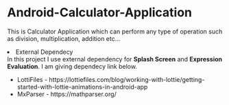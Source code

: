 # Android-Calculator-Application
This is Calculator Application which can perform any type of operation such as division, multiplication, addition etc...

<li>External Dependecy</li>
In this project I use external dependency for <html><strong>Splash Screen</strong> and <strong>Expression Evaluation</strong>. I am giving dependecy link below.
<ul>
  <li>LottiFiles - https://lottiefiles.com/blog/working-with-lottie/getting-started-with-lottie-animations-in-android-app</li>
  <li>MxParser - https://mathparser.org/</li>
</ul>
</html>

